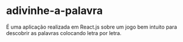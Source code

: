 # adivinhe-a-palavra
É uma aplicação realizada em React.js sobre um jogo bem intuito para descobrir as palavras colocando letra por letra.
